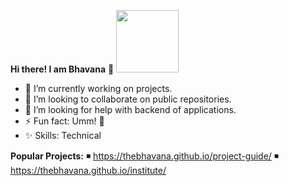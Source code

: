  **Hi there! I am Bhavana** 👋  <img src="https://media.giphy.com/media/SS8ZlHa3ZA3ZaI71JG/giphy.gif" width="100" height="100"/>

- 🔭 I’m currently working on projects.
- 🌱 I’m looking to collaborate on public repositories.
- 🤔 I’m looking for help with backend of applications.                       
- ⚡ Fun fact: Umm! 🍪 
- ✨ Skills: Technical

**Popular Projects:**
 ◾ https://thebhavana.github.io/project-guide/ 
 ◾ https://thebhavana.github.io/institute/
  
